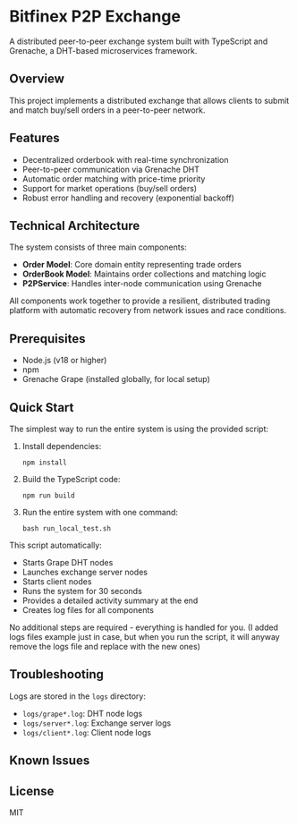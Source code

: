 # Bitfinex P2P Exchange

A distributed peer-to-peer exchange system built with TypeScript and Grenache, a DHT-based microservices framework.

## Overview

This project implements a distributed exchange that allows clients to submit and match buy/sell orders in a peer-to-peer network.

## Features

- Decentralized orderbook with real-time synchronization
- Peer-to-peer communication via Grenache DHT
- Automatic order matching with price-time priority
- Support for market operations (buy/sell orders)
- Robust error handling and recovery (exponential backoff)

## Technical Architecture

The system consists of three main components:

- **Order Model**: Core domain entity representing trade orders
- **OrderBook Model**: Maintains order collections and matching logic
- **P2PService**: Handles inter-node communication using Grenache

All components work together to provide a resilient, distributed trading platform with automatic recovery from network issues and race conditions.

## Prerequisites

- Node.js (v18 or higher)
- npm
- Grenache Grape (installed globally, for local setup)

## Quick Start

The simplest way to run the entire system is using the provided script:

1. Install dependencies:
   ```
   npm install
   ```

2. Build the TypeScript code:
   ```
   npm run build
   ```

3. Run the entire system with one command:
   ```
   bash run_local_test.sh
   ```

This script automatically:
- Starts Grape DHT nodes
- Launches exchange server nodes
- Starts client nodes
- Runs the system for 30 seconds
- Provides a detailed activity summary at the end
- Creates log files for all components

No additional steps are required - everything is handled for you.
(I added logs files example just in case, but when you run the script, it will anyway remove the logs file and replace with the new ones)

## Troubleshooting

Logs are stored in the `logs` directory:
- `logs/grape*.log`: DHT node logs
- `logs/server*.log`: Exchange server logs
- `logs/client*.log`: Client node logs

## Known Issues

## License

MIT 